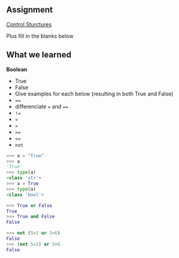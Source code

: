 ## Assignment
[Control Sturctures](https://cs.nyu.edu/courses/spring25/CSCI-UA.0002-006/assignments/control-structures/)

Plus fill in the blanks below

## What we learned
 **Boolean**
 - True
 - False
 - Give examples for each below (resulting in both True and False)
 - `==`
 - differenciate `=` and `==`
 - `!=`
 - `<`
 - `>`
 - `>=`
 - `<=`
 - `not`
```py
>>> a = "True"
>>> a
'True'
>>> type(a)
<class 'str'>
>>> a = True
>>> type(a)
<class 'bool'>

>>> True or False
True
>>> True and False
False

>>> not (5>2 or 5>6)
False
>>> (not 5>2) or 5>6
False
```
  